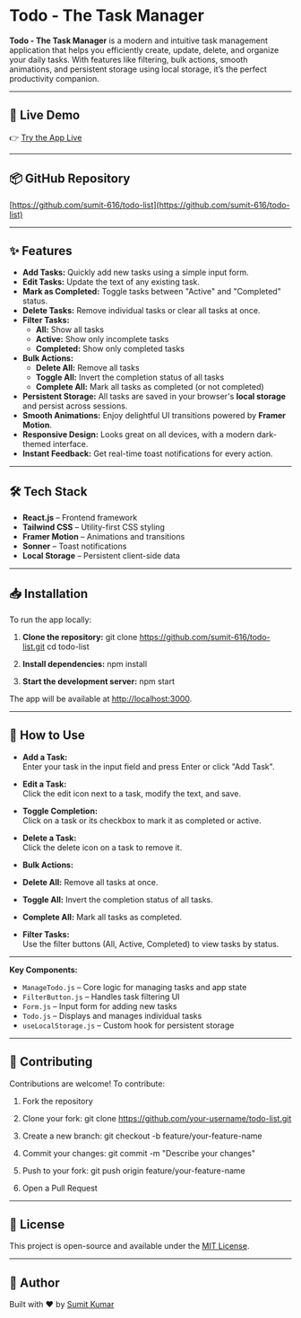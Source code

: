 # Todo - The Task Manager

**Todo - The Task Manager** is a modern and intuitive task management application that helps you efficiently create, update, delete, and organize your daily tasks. With features like filtering, bulk actions, smooth animations, and persistent storage using local storage, it’s the perfect productivity companion.

---

## 🚀 Live Demo

👉 [Try the App Live](https://todo-the-task-manager.vercel.app/)

---

## 📦 GitHub Repository

[https://github.com/sumit-616/todo-list](https://github.com/sumit-616/todo-list)

---

## ✨ Features

- **Add Tasks:** Quickly add new tasks using a simple input form.
- **Edit Tasks:** Update the text of any existing task.
- **Mark as Completed:** Toggle tasks between "Active" and "Completed" status.
- **Delete Tasks:** Remove individual tasks or clear all tasks at once.
- **Filter Tasks:**  
  - **All:** Show all tasks  
  - **Active:** Show only incomplete tasks  
  - **Completed:** Show only completed tasks
- **Bulk Actions:**  
  - **Delete All:** Remove all tasks  
  - **Toggle All:** Invert the completion status of all tasks  
  - **Complete All:** Mark all tasks as completed (or not completed)
- **Persistent Storage:** All tasks are saved in your browser's **local storage** and persist across sessions.
- **Smooth Animations:** Enjoy delightful UI transitions powered by **Framer Motion**.
- **Responsive Design:** Looks great on all devices, with a modern dark-themed interface.
- **Instant Feedback:** Get real-time toast notifications for every action.

---

## 🛠️ Tech Stack

- **React.js** – Frontend framework
- **Tailwind CSS** – Utility-first CSS styling
- **Framer Motion** – Animations and transitions
- **Sonner** – Toast notifications
- **Local Storage** – Persistent client-side data

---

## 📥 Installation

To run the app locally:

1. **Clone the repository:**
git clone https://github.com/sumit-616/todo-list.git
cd todo-list

2. **Install dependencies:**
npm install

3. **Start the development server:**
npm start

The app will be available at [http://localhost:3000](http://localhost:3000).

---

## 📝 How to Use

- **Add a Task:**  
Enter your task in the input field and press Enter or click "Add Task".

- **Edit a Task:**  
Click the edit icon next to a task, modify the text, and save.

- **Toggle Completion:**  
Click on a task or its checkbox to mark it as completed or active.

- **Delete a Task:**  
Click the delete icon on a task to remove it.

- **Bulk Actions:**  
- **Delete All:** Remove all tasks at once.
- **Toggle All:** Invert the completion status of all tasks.
- **Complete All:** Mark all tasks as completed.

- **Filter Tasks:**  
Use the filter buttons (All, Active, Completed) to view tasks by status.

---

**Key Components:**
- `ManageTodo.js` – Core logic for managing tasks and app state
- `FilterButton.js` – Handles task filtering UI
- `Form.js` – Input form for adding new tasks
- `Todo.js` – Displays and manages individual tasks
- `useLocalStorage.js` – Custom hook for persistent storage

---

## 🤝 Contributing

Contributions are welcome! To contribute:

1. Fork the repository
2. Clone your fork:
git clone https://github.com/your-username/todo-list.git

3. Create a new branch:
git checkout -b feature/your-feature-name

4. Commit your changes:
git commit -m "Describe your changes"

5. Push to your fork:
git push origin feature/your-feature-name

6. Open a Pull Request

---

## 📄 License

This project is open-source and available under the [MIT License](LICENSE).

---

## 🙌 Author

Built with ❤️ by [Sumit Kumar](https://github.com/sumit-616)
